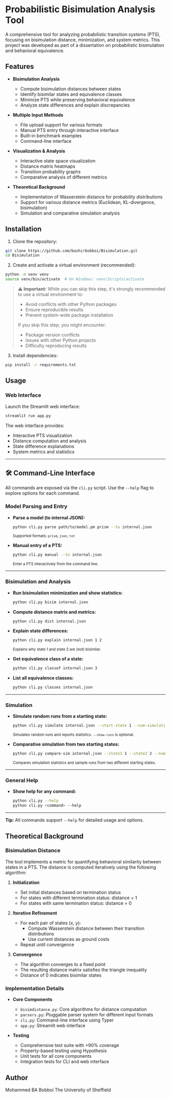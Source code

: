 # Probabilistic Bisimulation Analysis Tool

A comprehensive tool for analyzing probabilistic transition systems (PTS), focusing on bisimulation distance, minimization, and system metrics. This project was developed as part of a dissertation on probabilistic bisimulation and behavioral equivalence.

## Features

- **Bisimulation Analysis**
  - Compute bisimulation distances between states
  - Identify bisimilar states and equivalence classes
  - Minimize PTS while preserving behavioral equivalence
  - Analyze state differences and explain discrepancies

- **Multiple Input Methods**
  - File upload support for various formats
  - Manual PTS entry through interactive interface
  - Built-in benchmark examples
  - Command-line interface

- **Visualization & Analysis**
  - Interactive state space visualization
  - Distance matrix heatmaps
  - Transition probability graphs
  - Comparative analysis of different metrics

- **Theoretical Background**
  - Implementation of Wasserstein distance for probability distributions
  - Support for various distance metrics (Euclidean, KL-divergence, bisimulation)
  - Simulation and comparative simulation analysis

## Installation

1. Clone the repository:
```bash
git clone https://github.com/bashirbobboi/Bisimulation.git
cd Bisimulation
```

2. Create and activate a virtual environment (recommended):
```bash
python -m venv venv
source venv/bin/activate  # On Windows: venv\Scripts\activate
```

> **⚠️ Important:** While you can skip this step, it's strongly recommended to use a virtual environment to:
> - Avoid conflicts with other Python packages
> - Ensure reproducible results
> - Prevent system-wide package installation
> 
> If you skip this step, you might encounter:
> - Package version conflicts
> - Issues with other Python projects
> - Difficulty reproducing results

3. Install dependencies:
```bash
pip install -r requirements.txt
```

## Usage

### Web Interface

Launch the Streamlit web interface:
```bash
streamlit run app.py
```

The web interface provides:
- Interactive PTS visualization
- Distance computation and analysis
- State difference explanations
- System metrics and statistics

---

## 🛠️ Command-Line Interface

All commands are exposed via the `cli.py` script. Use the `--help` flag to explore options for each command.

### Model Parsing and Entry

- **Parse a model (to internal JSON):**
  ```bash
  python cli.py parse path/to/model.pm prism --to internal.json
  ```
  <sub>Supported formats: `prism`, `json`, `txt`</sub>

- **Manual entry of a PTS:**
  ```bash
  python cli.py manual --to internal.json
  ```
  <sub>Enter a PTS interactively from the command line.</sub>

---

### Bisimulation and Analysis

- **Run bisimulation minimization and show statistics:**
  ```bash
  python cli.py bisim internal.json
  ```

- **Compute distance matrix and metrics:**
  ```bash
  python cli.py dist internal.json
  ```

- **Explain state differences:**
  ```bash
  python cli.py explain internal.json 1 2
  ```
  <sub>Explains why state 1 and state 2 are (not) bisimilar.</sub>

- **Get equivalence class of a state:**
  ```bash
  python cli.py classof internal.json 3
  ```

- **List all equivalence classes:**
  ```bash
  python cli.py classes internal.json
  ```

---

### Simulation

- **Simulate random runs from a starting state:**
  ```bash
  python cli.py simulate internal.json --start-state 1 --num-simulations 100 --max-steps 100 --show-runs
  ```
  <sub>Simulates random runs and reports statistics. `--show-runs` is optional.</sub>

- **Comparative simulation from two starting states:**
  ```bash
  python cli.py compare-sim internal.json --state1 1 --state2 2 --num-runs 20 --max-steps 100 --show-runs
  ```
  <sub>Compares simulation statistics and sample runs from two different starting states.</sub>

---

### General Help

- **Show help for any command:**
  ```bash
  python cli.py --help
  python cli.py <command> --help
  ```

---

**Tip:** All commands support `--help` for detailed usage and options.

## Theoretical Background

### Bisimulation Distance

The tool implements a metric for quantifying behavioral similarity between states in a PTS. The distance is computed iteratively using the following algorithm:

1. **Initialization**
   - Set initial distances based on termination status
   - For states with different termination status: distance = 1
   - For states with same termination status: distance = 0

2. **Iterative Refinement**
   - For each pair of states (x, y):
     - Compute Wasserstein distance between their transition distributions
     - Use current distances as ground costs
   - Repeat until convergence

3. **Convergence**
   - The algorithm converges to a fixed point
   - The resulting distance matrix satisfies the triangle inequality
   - Distance of 0 indicates bisimilar states

### Implementation Details

- **Core Components**
  - `bisimdistance.py`: Core algorithms for distance computation
  - `parsers.py`: Pluggable parser system for different input formats
  - `cli.py`: Command-line interface using Typer
  - `app.py`: Streamlit web interface

- **Testing**
  - Comprehensive test suite with >90% coverage
  - Property-based testing using Hypothesis
  - Unit tests for all core components
  - Integration tests for CLI and web interface


## Author

Mohammed BA Bobboi
The University of Sheffield

